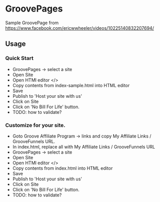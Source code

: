 # GroovePages

Sample GroovePage from https://www.facebook.com/ericwwheeler/videos/10225140832207694/

## Usage

### Quick Start

- GroovePages -> select a site
- Open Site
- Open HTMl editor </>
- Copy contents from index-sample.html into HTML editor
- Save
- Publish to 'Host your site with us'
- Click on Site
- Click on 'No Bill For Life' button.
- TODO: how to validate?

### Customize for your site.

- Goto Groove Affiliate Program -> links and copy My Affiliate Links / GrooveFunnels URL.
- In index.html, replace all <MY AFFLIATE ID> with My Affiliate Links / GrooveFunnels URL
- GroovePages -> select a site
- Open Site
- Open HTMl editor </>
- Copy contents from index.html into HTML editor
- Save
- Publish to 'Host your site with us'
- Click on Site
- Click on 'No Bill For Life' button.
- TODO: how to validate?
